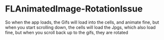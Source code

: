 # FLAnimatedImage-RotationIssue

So when the app loads, the Gifs will load into the cells, and animate fine, but when you start scrolling down, the cells will load the Jpgs, which also load fine, but when you scroll back up to the gifs, they are rotated

